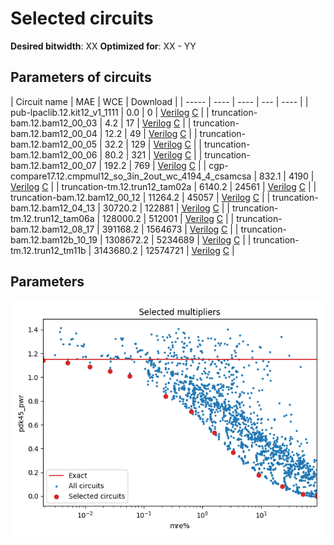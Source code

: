 
Selected circuits
===================
**Desired bitwidth**: XX
**Optimized for**: XX - YY


Parameters of circuits
----------------------------

| Circuit name | MAE | WCE | Download |
| ----- |  ---- | ---- | --- | ---- | 
| pub-lpaclib.12.kit12_v1_1111 | 0.0 | 0 |  [Verilog](pub-lpaclib.12.kit12_v1_1111.v) [C](pub-lpaclib.12.kit12_v1_1111.c) |
| truncation-bam.12.bam12_00_03 | 4.2 | 17 |  [Verilog](truncation-bam.12.bam12_00_03.v) [C](truncation-bam.12.bam12_00_03.c) |
| truncation-bam.12.bam12_00_04 | 12.2 | 49 |  [Verilog](truncation-bam.12.bam12_00_04.v) [C](truncation-bam.12.bam12_00_04.c) |
| truncation-bam.12.bam12_00_05 | 32.2 | 129 |  [Verilog](truncation-bam.12.bam12_00_05.v) [C](truncation-bam.12.bam12_00_05.c) |
| truncation-bam.12.bam12_00_06 | 80.2 | 321 |  [Verilog](truncation-bam.12.bam12_00_06.v) [C](truncation-bam.12.bam12_00_06.c) |
| truncation-bam.12.bam12_00_07 | 192.2 | 769 |  [Verilog](truncation-bam.12.bam12_00_07.v) [C](truncation-bam.12.bam12_00_07.c) |
| cgp-compare17.12.cmpmul12_so_3in_2out_wc_4194_4_csamcsa | 832.1 | 4190 |  [Verilog](cgp-compare17.12.cmpmul12_so_3in_2out_wc_4194_4_csamcsa.v) [C](cgp-compare17.12.cmpmul12_so_3in_2out_wc_4194_4_csamcsa.c) |
| truncation-tm.12.trun12_tam02a | 6140.2 | 24561 |  [Verilog](truncation-tm.12.trun12_tam02a.v) [C](truncation-tm.12.trun12_tam02a.c) |
| truncation-bam.12.bam12_00_12 | 11264.2 | 45057 |  [Verilog](truncation-bam.12.bam12_00_12.v) [C](truncation-bam.12.bam12_00_12.c) |
| truncation-bam.12.bam12_04_13 | 30720.2 | 122881 |  [Verilog](truncation-bam.12.bam12_04_13.v) [C](truncation-bam.12.bam12_04_13.c) |
| truncation-tm.12.trun12_tam06a | 128000.2 | 512001 |  [Verilog](truncation-tm.12.trun12_tam06a.v) [C](truncation-tm.12.trun12_tam06a.c) |
| truncation-bam.12.bam12_08_17 | 391168.2 | 1564673 |  [Verilog](truncation-bam.12.bam12_08_17.v) [C](truncation-bam.12.bam12_08_17.c) |
| truncation-bam.12.bam12b_10_19 | 1308672.2 | 5234689 |  [Verilog](truncation-bam.12.bam12b_10_19.v) [C](truncation-bam.12.bam12b_10_19.c) |
| truncation-tm.12.trun12_tm11b | 3143680.2 | 12574721 |  [Verilog](truncation-tm.12.trun12_tm11b.v) [C](truncation-tm.12.trun12_tm11b.c) |

Parameters
--------------
![Parameters figure](fig.png)
         